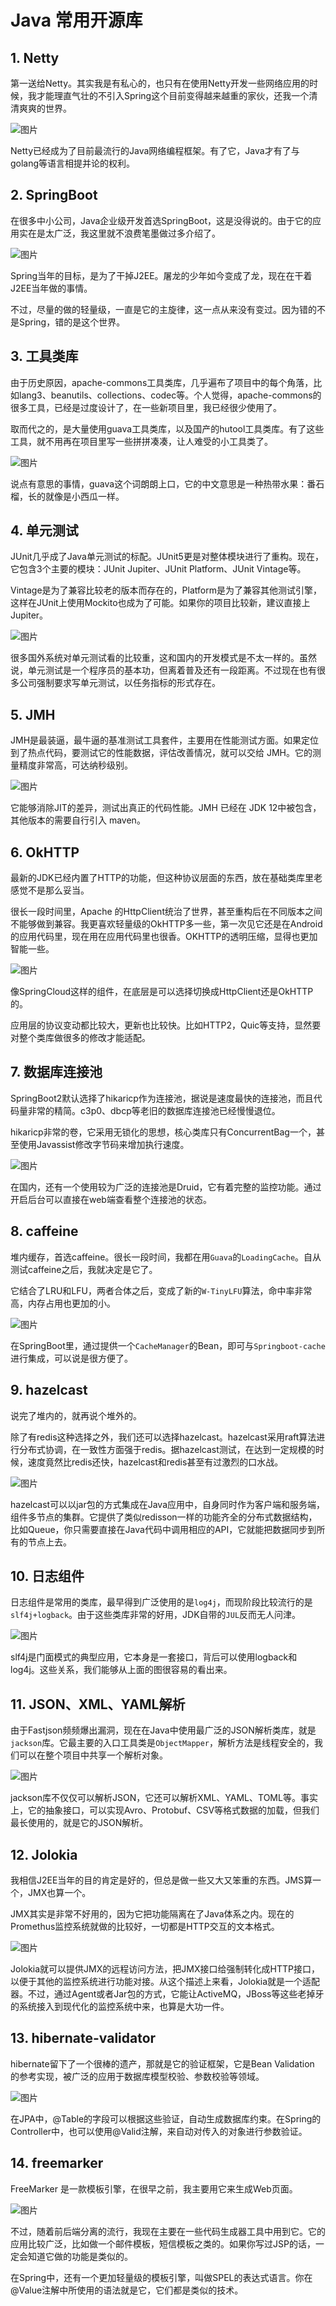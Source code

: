 # Java 常用开源库

## 1. Netty

第一送给Netty。其实我是有私心的，也只有在使用Netty开发一些网络应用的时候，我才能理直气壮的不引入Spring这个目前变得越来越重的家伙，还我一个清清爽爽的世界。

![图片](./images/netty.png)

Netty已经成为了目前最流行的Java网络编程框架。有了它，Java才有了与golang等语言相提并论的权利。

## 2. SpringBoot

在很多中小公司，Java企业级开发首选SpringBoot，这是没得说的。由于它的应用实在是太广泛，我这里就不浪费笔墨做过多介绍了。

![图片](./images/spring-boot.png)

Spring当年的目标，是为了干掉J2EE。屠龙的少年如今变成了龙，现在在干着J2EE当年做的事情。

不过，尽量的做的轻量级，一直是它的主旋律，这一点从来没有变过。因为错的不是Spring，错的是这个世界。

## 3. 工具类库

由于历史原因，apache-commons工具类库，几乎遍布了项目中的每个角落，比如lang3、beanutils、collections、codec等。个人觉得，apache-commons的很多工具，已经是过度设计了，在一些新项目里，我已经很少使用了。

取而代之的，是大量使用guava工具类库，以及国产的hutool工具类库。有了这些工具，就不用再在项目里写一些拼拼凑凑，让人难受的小工具类了。

![图片](./images/640-20211010222836055)

说点有意思的事情，guava这个词朗朗上口，它的中文意思是一种热带水果：番石榴，长的就像是小西瓜一样。

## 4. 单元测试

JUnit几乎成了Java单元测试的标配。JUnit5更是对整体模块进行了重构。现在，它包含3个主要的模块：JUnit Jupiter、JUnit Platform、JUnit Vintage等。

Vintage是为了兼容比较老的版本而存在的，Platform是为了兼容其他测试引擎，这样在JUnit上使用Mockito也成为了可能。如果你的项目比较新，建议直接上Jupiter。

![图片](./images/640-20211010222844992)

很多国外系统对单元测试看的比较重，这和国内的开发模式是不太一样的。虽然说，单元测试是一个程序员的基本功，但离着普及还有一段距离。不过现在也有很多公司强制要求写单元测试，以任务指标的形式存在。

## 5. JMH

JMH是最装逼，最牛逼的基准测试工具套件，主要用在性能测试方面。如果定位到了热点代码，要测试它的性能数据，评估改善情况，就可以交给 JMH。它的测量精度非常高，可达纳秒级别。

![图片](./images/640-20211010222851013)

它能够消除JIT的差异，测试出真正的代码性能。JMH 已经在 JDK 12中被包含，其他版本的需要自行引入 maven。

## 6. OkHTTP

最新的JDK已经内置了HTTP的功能，但这种协议层面的东西，放在基础类库里老感觉不是那么妥当。

很长一段时间里，Apache 的HttpClient统治了世界，甚至重构后在不同版本之间不能够做到兼容。我更喜欢轻量级的OkHTTP多一些，第一次见它还是在Android的应用代码里，现在用在应用代码里也很香。OKHTTP的透明压缩，显得也更加智能一些。

![图片](./images/640-20211010222855101)



像SpringCloud这样的组件，在底层是可以选择切换成HttpClient还是OkHTTP的。

应用层的协议变动都比较大，更新也比较快。比如HTTP2，Quic等支持，显然要对整个类库做很多的修改才能适配。

## 7. 数据库连接池

SpringBoot2默认选择了hikaricp作为连接池，据说是速度最快的连接池，而且代码量非常的精简。c3p0、dbcp等老旧的数据库连接池已经慢慢退位。

hikaricp非常的卷，它采用无锁化的思想，核心类库只有ConcurrentBag一个，甚至使用Javassist修改字节码来增加执行速度。

![图片](./images/640-20211010222859333)

在国内，还有一个使用较为广泛的连接池是Druid，它有着完整的监控功能。通过开启后台可以直接在web端查看整个连接池的状态。

## 8. caffeine

堆内缓存，首选caffeine。很长一段时间，我都在用`Guava`的`LoadingCache`。自从测试caffeine之后，我就决定是它了。

它结合了LRU和LFU，两者合体之后，变成了新的`W-TinyLFU`算法，命中率非常高，内存占用也更加的小。

![图片](./images/640-20211010222904222)



在SpringBoot里，通过提供一个`CacheManager`的Bean，即可与`Springboot-cache`进行集成，可以说是很方便了。

## 9. hazelcast

说完了堆内的，就再说个堆外的。

除了有redis这种选择之外，我们还可以选择hazelcast。hazelcast采用raft算法进行分布式协调，在一致性方面强于redis。据hazelcast测试，在达到一定规模的时候，速度竟然比redis还快，hazelcast和redis甚至有过激烈的口水战。

![图片](./images/640-20211010222909473)

hazelcast可以以jar包的方式集成在Java应用中，自身同时作为客户端和服务端，组件多节点的集群。它提供了类似redisson一样的功能齐全的分布式数据结构，比如Queue，你只需要直接在Java代码中调用相应的API，它就能把数据同步到所有的节点上去。

## 10. 日志组件

日志组件是常用的类库，最早得到广泛使用的是`log4j`，而现阶段比较流行的是`slf4j+logback`。由于这些类库非常的好用，JDK自带的`JUL`反而无人问津。

![图片](./images/640-20211010222913125)



slf4j是门面模式的典型应用，它本身是一套接口，背后可以使用logback和log4j。这些关系，我们能够从上面的图很容易的看出来。

## 11. JSON、XML、YAML解析

由于Fastjson频频爆出漏洞，现在在Java中使用最广泛的JSON解析类库，就是`jackson`库。它最主要的入口工具类是`ObjectMapper`，解析方法是线程安全的，我们可以在整个项目中共享一个解析对象。

![图片](./images/640-20211010222924465)

jackson库不仅仅可以解析JSON，它还可以解析XML、YAML、TOML等。事实上，它的抽象接口，可以实现Avro、Protobuf、CSV等格式数据的加载，但我们最长使用的，就是它的JSON解析。

## 12. Jolokia

我相信J2EE当年的目的肯定是好的，但总是做一些又大又笨重的东西。JMS算一个，JMX也算一个。

JMX其实是非常不好用的，因为它把功能隔离在了Java体系之内。现在的Promethus监控系统就做的比较好，一切都是HTTP交互的文本格式。

![图片](./images/640-20211010222928502)

Jolokia就可以提供JMX的远程访问方法，把JMX接口给强制转化成HTTP接口，以便于其他的监控系统进行功能对接。从这个描述上来看，Jolokia就是一个适配器。不过，通过Agent或者Jar包的方式，它能让ActiveMQ，JBoss等这些老掉牙的系统接入到现代化的监控系统中来，也算是大功一件。

## 13. hibernate-validator

hibernate留下了一个很棒的遗产，那就是它的验证框架，它是Bean Validation 的参考实现，被广泛的应用于数据库模型校验、参数校验等领域。

![图片](./images/640-20211010222934623)

在JPA中，@Table的字段可以根据这些验证，自动生成数据库约束。在Spring的Controller中，也可以使用@Valid注解，来自动对传入的对象进行参数验证。

## 14. freemarker

FreeMarker 是一款模板引擎，在很早之前，我主要用它来生成Web页面。

![图片](./images/640-20211010222942295)



不过，随着前后端分离的流行，我现在主要在一些代码生成器工具中用到它。它的应用比较广泛，比如做一个邮件模板，短信模板之类的。如果你写过JSP的话，一定会知道它做的功能是类似的。

在Spring中，还有一个更加轻量级的模板引擎，叫做SPEL的表达式语言。你在@Value注解中所使用的语法就是它，它们都是类似的技术。